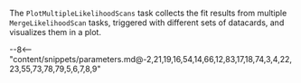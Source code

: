 The `PlotMultipleLikelihoodScans` task collects the fit results from multiple `MergeLikelihoodScan` tasks, triggered with different sets of datacards, and visualizes them in a plot.

<div class="dhi_parameter_table">

--8<-- "content/snippets/parameters.md@-2,21,19,16,54,14,66,12,83,17,18,74,3,4,22,23,55,73,78,79,5,6,7,8,9"

</div>
